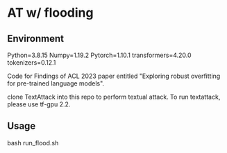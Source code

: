 # AT w/ flooding
## Environment
Python=3.8.15 Numpy=1.19.2 Pytorch=1.10.1 transformers=4.20.0 tokenizers=0.12.1 

Code for Findings of ACL 2023 paper entitled "Exploring robust overfitting for pre-trained language models".

clone TextAttack into this repo to perform textual attack. To run textattack, please use tf-gpu 2.2.

## Usage
bash run_flood.sh
